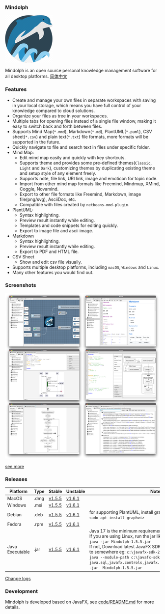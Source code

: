 ### Mindolph

![](./DemoWorkspace/app_30.png)

Mindolph is an open source personal knowledge management software for all desktop platforms. [简体中文](./docs/README_zh_CN.md)


### Features
* Create and manage your own files in separate workspaces with saving in your local storage, which means you have full control of your knowledge compared to cloud solutions.
* Organize your files as tree in your workspaces.
* Multiple tabs for opening files instead of a single file window, making it easy to switch back and forth between files.
* Supports Mind Map(`*.mmd`), Markdown(`*.md`), PlantUML(`*.puml`), CSV sheet(`*.csv`) and plain text(`*.txt`) file formats, more formats will be supported in the future.
* Quickly navigate to file and search text in files under specific folder.
* Mind Map:
	* Edit mind map easily and quickly with key shortcuts.
	* Supports theme and provides some pre-defined themes(`Classic`, `Light` and `Dark`), customizing themes by duplicating existing theme and setup style of any element freely.
	* Supports note, file link, URI link, image and emoticon for topic node. 
	* Import from other mind map formats like Freemind, Mindmup, XMind, Coggle, Novamind.
	* Export to other file formats like Freemind, Markdown, image file(png/svg), AsciiDoc, etc.
	* Compatible with files created by `netbeans-mmd-plugin`.
* PlantUML:
	* Syntax highlighting.
	* Preview result instantly while editing.
	* Templates and code snippets for editing quickly.
	* Export to image file and ascii image.
* Markdown
	* Syntax highlighting.
	* Preview result instantly while editing.
	* Export to PDF and HTML file.
* CSV Sheet
	* Show and edit csv file visually.
* Supports multiple desktop platforms, including `macOS`, `Windows` and `Linux`.
* Many other features you would find out.


### Screenshots
![](docs/main.png)

[see more](docs/screenshots.md)


### Releases

|Platform|Type|Stable|Unstable|Note|
|----|----|----|----|----|
|MacOS|.dmg|[v1.5.5](https://github.com/mindolph/Mindolph/releases/download/v1.5.5/Mindolph-1.5.5.dmg) |[v1.6.1](https://github.com/mindolph/Mindolph/releases/download/v1.6.1/Mindolph-1.6.1.dmg) | |
|Windows|.msi|[v1.5.5](https://github.com/mindolph/Mindolph/releases/download/v1.5.5/Mindolph-1.5.5.dmg) |[v1.6.1](https://github.com/mindolph/Mindolph/releases/download/v1.6.1/Mindolph-1.6.1.msi) | |
|Debian|.deb|[v1.5.5](https://github.com/mindolph/Mindolph/releases/download/v1.5.5/Mindolph-1.5.5.deb)|[v1.6.1](https://github.com/mindolph/Mindolph/releases/download/v1.6.1/Mindolph-1.6.1.deb)|	for supporting PlantUML, install graphviz first:</br>  `sudo apt install graphviz`|
|Fedora|.rpm|[v1.5.5](https://github.com/mindolph/Mindolph/releases/download/v1.5.5/Mindolph-1.5.5.rpm)|[v1.6.1](https://github.com/mindolph/Mindolph/releases/download/v1.6.1/Mindolph-1.6.1.rpm)| |
|Java Executable|.jar|[v1.5.5](https://github.com/mindolph/Mindolph/releases/download/v1.5.5/Mindolph-1.5.5.jar)|[v1.6.1](https://github.com/mindolph/Mindolph/releases/download/v1.6.1/Mindolph-1.6.1.jar)| Java 17 is the minimum requirement to run this application. 	</br> If you are using Linux, run the jar like this:  </br> `java -jar Mindolph-1.5.5.jar`  </br> If not, Download latest JavaFX SDK for your platform and extract to somewhere eg: `c:\javafx-sdk-20`, run the jar file like this:   </br> `java --module-path c:\javafx-sdk-20\lib --add-modules  java.sql,javafx.controls,javafx.fxml,javafx.swing,javafx.web -jar  Mindolph-1.5.5.jar` |


[Change logs](docs/change_logs.md)


### Development

Mindolph is developed based on JavaFX, 
see [code/README.md](code/README.md) for more details.
